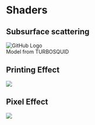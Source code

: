 # Shaders
## Subsurface scattering
![GitHub Logo](https://i.imgur.com/OXBfizC.png) <br> Model from TURBOSQUID
## Printing Effect
![](https://i.imgur.com/hemmPGj.gif)
## Pixel Effect
![](https://i.imgur.com/SEy03hR.gif)

